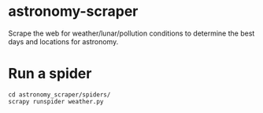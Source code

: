 # astronomy-scraper
Scrape the web for weather/lunar/pollution conditions to determine the best days and locations for astronomy.

# Run a spider
```
cd astronomy_scraper/spiders/
scrapy runspider weather.py
```
